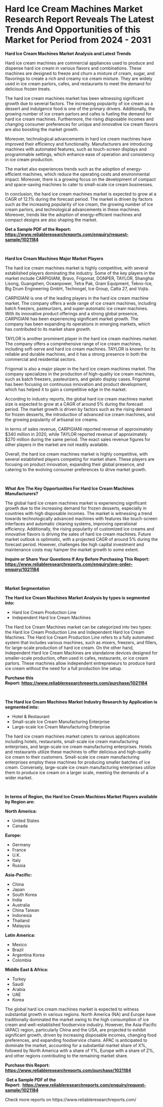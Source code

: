 <p><h1>Hard Ice Cream Machines Market Research Report Reveals The Latest Trends And Opportunities of this Market for Period from 2024 - 2031</h1></p><p><strong>Hard Ice Cream Machines Market Analysis and Latest Trends</strong></p>
<p><p>Hard ice cream machines are commercial appliances used to produce and dispense hard ice cream in various flavors and combinations. These machines are designed to freeze and churn a mixture of cream, sugar, and flavorings to create a rich and creamy ice cream mixture. They are widely used in ice cream parlors, cafes, and restaurants to meet the demand for delicious frozen treats.</p><p>The hard ice cream machines market has been witnessing significant growth due to several factors. The increasing popularity of ice cream as a dessert and indulgence food is one of the primary drivers. Additionally, the growing number of ice cream parlors and cafes is fueling the demand for hard ice cream machines. Furthermore, the rising disposable incomes and changing consumer preferences for unique and innovative ice cream flavors are also boosting the market growth.</p><p>Moreover, technological advancements in hard ice cream machines have improved their efficiency and functionality. Manufacturers are introducing machines with automated features, such as touch-screen displays and programmable settings, which enhance ease of operation and consistency in ice cream production.</p><p>The market also experiences trends such as the adoption of energy-efficient machines, which reduce the operating costs and environmental impact. Moreover, there is a growing focus on the development of compact and space-saving machines to cater to small-scale ice cream businesses.</p><p>In conclusion, the hard ice cream machines market is expected to grow at a CAGR of 12.1% during the forecast period. The market is driven by factors such as the increasing popularity of ice cream, the growing number of ice cream parlors, and technological advancements in these machines. Moreover, trends like the adoption of energy-efficient machines and compact designs are also shaping the market.</p></p>
<p><strong>Get a Sample PDF of the Report:&nbsp; <a href="https://www.reliableresearchreports.com/enquiry/request-sample/1021184">https://www.reliableresearchreports.com/enquiry/request-sample/1021184</a></strong></p>
<p>&nbsp;</p>
<p><strong>Hard Ice Cream Machines Major Market Players</strong></p>
<p><p>The hard ice cream machines market is highly competitive, with several established players dominating the industry. Some of the key players in the market include CARPIGIANI, Bravo, Frigomat, DONPER, TAYLOR, Shanghai Lisong, Guangshen, Oceanpower, Tetra Pak, Gram Equipment, Tekno-Ice, Big Drum Engineering GmbH, Technogel, Ice Group, Catta 27, and Vojta.</p><p>CARPIGIANI is one of the leading players in the hard ice cream machine market. The company offers a wide range of ice cream machines, including batch freezers, pasteurizers, and super-automatic ice cream machines. With its innovative product offerings and a strong global presence, CARPIGIANI has been experiencing significant market growth. The company has been expanding its operations in emerging markets, which has contributed to its market share growth.</p><p>TAYLOR is another prominent player in the hard ice cream machines market. The company offers a comprehensive range of ice cream machines, including soft-serve and hard ice cream machines. TAYLOR is known for its reliable and durable machines, and it has a strong presence in both the commercial and residential sectors. </p><p>Frigomat is also a major player in the hard ice cream machines market. The company specializes in the production of high-quality ice cream machines, such as batch freezers, pasteurizers, and gelato display cases. Frigomat has been focusing on continuous innovation and product development, which has helped it to gain a competitive edge in the market.</p><p>According to industry reports, the global hard ice cream machines market size is expected to grow at a CAGR of around 5% during the forecast period. The market growth is driven by factors such as the rising demand for frozen desserts, the introduction of advanced ice cream machines, and the growing popularity of artisanal ice creams.</p><p>In terms of sales revenue, CARPIGIANI reported revenue of approximately $340 million in 2020, while TAYLOR reported revenue of approximately $270 million during the same period. The exact sales revenue figures for other players in the market are not readily available.</p><p>Overall, the hard ice cream machines market is highly competitive, with several established players competing for market share. These players are focusing on product innovation, expanding their global presence, and catering to the evolving consumer preferences to drive market growth.</p></p>
<p>&nbsp;</p>
<p><strong>What Are The Key Opportunities For Hard Ice Cream Machines Manufacturers?</strong></p>
<p><p>The global hard ice cream machines market is experiencing significant growth due to the increasing demand for frozen desserts, especially in countries with high disposable incomes. The market is witnessing a trend towards technologically advanced machines with features like touch-screen interfaces and automatic cleaning systems, improving operational efficiency. Additionally, the rising popularity of customized ice creams and innovative flavors is driving the sales of hard ice cream machines. Future market outlook is optimistic, with a projected CAGR of around 5% during the forecast period. However, challenges like high capital investment and maintenance costs may hamper the market growth to some extent.</p></p>
<p><strong>Inquire or Share Your Questions If Any Before Purchasing This Report: <a href="https://www.reliableresearchreports.com/enquiry/pre-order-enquiry/1021184">https://www.reliableresearchreports.com/enquiry/pre-order-enquiry/1021184</a></strong></p>
<p>&nbsp;</p>
<p><strong>Market Segmentation</strong></p>
<p><strong>The Hard Ice Cream Machines Market Analysis by types is segmented into:</strong></p>
<p><ul><li>Hard Ice Cream Production Line</li><li>Independent Hard Ice Cream Machines</li></ul></p>
<p><p>The Hard Ice Cream Machines market can be categorized into two types: the Hard Ice Cream Production Line and Independent Hard Ice Cream Machines. The Hard Ice Cream Production Line refers to a fully automated system that includes various machines, such as mixers, freezers, and fillers, for large-scale production of hard ice cream. On the other hand, Independent Hard Ice Cream Machines are standalone devices designed for smaller-scale production, often used in cafes, restaurants, or ice cream parlors. These machines allow independent entrepreneurs to produce hard ice cream without the need for a full production line setup.</p></p>
<p><strong>Purchase this Report:&nbsp;<a href="https://www.reliableresearchreports.com/purchase/1021184">https://www.reliableresearchreports.com/purchase/1021184</a></strong></p>
<p>&nbsp;</p>
<p><strong>The Hard Ice Cream Machines Market Industry Research by Application is segmented into:</strong></p>
<p><ul><li>Hotel & Restaurant</li><li>Small-scale Ice Cream Manufacturing Enterprise</li><li>Large-scale Ice Cream Manufacturing Enterprise</li></ul></p>
<p><p>The hard ice cream machines market caters to various applications including hotels, restaurants, small-scale ice cream manufacturing enterprises, and large-scale ice cream manufacturing enterprises. Hotels and restaurants utilize these machines to offer delicious and high-quality ice cream to their customers. Small-scale ice cream manufacturing enterprises employ these machines for producing smaller batches of ice cream. Conversely, large-scale ice cream manufacturing enterprises utilize them to produce ice cream on a larger scale, meeting the demands of a wider market.</p></p>
<p>&nbsp;</p>
<p><strong>In terms of Region, the Hard Ice Cream Machines Market Players available by Region are:</strong></p>
<p>
    <p> <strong> North America: </strong>
        <ul>
            <li>United States</li>
            <li>Canada</li>
        </ul>
        </p> 
    <p> <strong> Europe: </strong>
        <ul>
            <li>Germany</li>
            <li>France</li>
            <li>U.K.</li>
            <li>Italy</li>
            <li>Russia</li>
        </ul>
        </p> 
    <p> <strong> Asia-Pacific: </strong>
        <ul>
            <li>China</li>
            <li>Japan</li>
            <li>South Korea</li>
            <li>India</li>
            <li>Australia</li>
            <li>China Taiwan</li>
            <li>Indonesia</li>
            <li>Thailand</li>
            <li>Malaysia</li>
        </ul>
        </p> 
    <p> <strong> Latin America: </strong>
        <ul>
            <li>Mexico</li>
            <li>Brazil</li>
            <li>Argentina Korea</li>
            <li>Colombia</li>
        </ul>
        </p> 
    <p> <strong> Middle East & Africa: </strong>
        <ul>
            <li>Turkey</li>
            <li>Saudi</li>
            <li>Arabia</li>
            <li>UAE</li>
            <li>Korea</li>
        </ul>
    </p>
    </p>
<p><p>The global hard ice cream machines market is expected to witness substantial growth in various regions. North America (NA) and Europe have traditionally dominated the market owing to the high consumption of ice cream and well-established foodservice industry. However, the Asia-Pacific (APAC) region, particularly China and the USA, are projected to exhibit significant growth, driven by increasing disposable incomes, changing food preferences, and expanding foodservice chains. APAC is anticipated to dominate the market, accounting for a substantial market share of X%, followed by North America with a share of Y%, Europe with a share of Z%, and other regions contributing to the remaining market share.</p></p>
<p><strong>Purchase this Report: <a href="https://www.reliableresearchreports.com/purchase/1021184">https://www.reliableresearchreports.com/purchase/1021184</a></strong></p>
<p>&nbsp;<strong>Get a Sample PDF of the Report:&nbsp;&nbsp;<a href="https://www.reliableresearchreports.com/enquiry/request-sample/1021184">https://www.reliableresearchreports.com/enquiry/request-sample/1021184</a></strong></p>
<p><strong></strong></p>
<p>Check more reports on https://www.reliableresearchreports.com/</p>